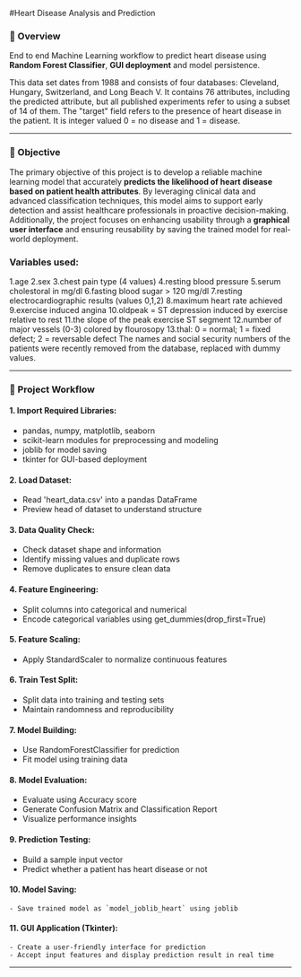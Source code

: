 #Heart Disease Analysis and Prediction

### 📖 Overview
End to end Machine Learning workflow to predict heart disease using **Random Forest Classifier**, **GUI deployment** and model persistence.

This data set dates from 1988 and consists of four databases: Cleveland, Hungary, Switzerland, and Long Beach V. It contains 76 attributes, including the predicted attribute, but all published experiments refer to using a subset of 14 of them. The "target" field refers to the presence of heart disease in the patient. It is integer valued 0 = no disease and 1 = disease.

---

### 🎯 Objective
The primary objective of this project is to develop a reliable machine learning model that accurately **predicts the likelihood of heart disease based on patient health attributes**. By leveraging clinical data and advanced classification techniques, this model aims to support early detection and assist healthcare professionals in proactive decision-making.
Additionally, the project focuses on enhancing usability through a **graphical user interface** and ensuring reusability by saving the trained model for real-world deployment.

### Variables used:
1.age
2.sex
3.chest pain type (4 values)
4.resting blood pressure
5.serum cholestoral in mg/dl
6.fasting blood sugar > 120 mg/dl
7.resting electrocardiographic results (values 0,1,2)
8.maximum heart rate achieved
9.exercise induced angina
10.oldpeak = ST depression induced by exercise relative to rest
11.the slope of the peak exercise ST segment
12.number of major vessels (0-3) colored by flourosopy
13.thal: 0 = normal; 1 = fixed defect; 2 = reversable defect
The names and social security numbers of the patients were recently removed from the database, replaced with dummy values.

---------------------------------------------------------------
### 🧩 Project Workflow

#### 1. Import Required Libraries:
   - pandas, numpy, matplotlib, seaborn
   - scikit-learn modules for preprocessing and modeling
   - joblib for model saving
   - tkinter for GUI-based deployment

#### 2. Load Dataset:
   - Read 'heart_data.csv' into a pandas DataFrame
   - Preview head of dataset to understand structure

#### 3. Data Quality Check:
   - Check dataset shape and information
   - Identify missing values and duplicate rows
   - Remove duplicates to ensure clean data

#### 4. Feature Engineering:
   - Split columns into categorical and numerical
   - Encode categorical variables using get_dummies(drop_first=True)

#### 5. Feature Scaling:
   - Apply StandardScaler to normalize continuous features

#### 6. Train Test Split:
   - Split data into training and testing sets
   - Maintain randomness and reproducibility

#### 7. Model Building:
   - Use RandomForestClassifier for prediction
   - Fit model using training data

#### 8. Model Evaluation:
   - Evaluate using Accuracy score
   - Generate Confusion Matrix and Classification Report
   - Visualize performance insights

#### 9. Prediction Testing:
   - Build a sample input vector
   - Predict whether a patient has heart disease or not

#### 10. Model Saving:
    - Save trained model as `model_joblib_heart` using joblib

#### 11. GUI Application (Tkinter):
    - Create a user-friendly interface for prediction
    - Accept input features and display prediction result in real time
---------------------------------------------------------------

